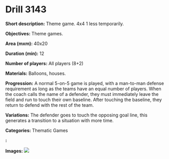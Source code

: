 # Drill 3143

**Short description:**
Theme game. 4x4 1 less temporarily.

**Objectives:**
Theme games.

**Area (mxm):**
40x20

**Duration (min):**
12

**Number of players:**
All players (8+2)

**Materials:**
Balloons, houses.

**Progression:**
A normal 5-on-5 game is played, with a man-to-man defense requirement as long as the teams have an equal number of players. When the coach calls the name of a defender, they must immediately leave the field and run to touch their own baseline. After touching the baseline, they return to defend with the rest of the team.

**Variations:**
The defender goes to touch the opposing goal line, this generates a transition to a situation with more time.

**Categories:**
Thematic Games

**:**


**Images:**
![](https://www.coachingfutsal.com/\images\9ea897fc-b2eb-40ff-b8fa-1bd372f4352b_79.png)

